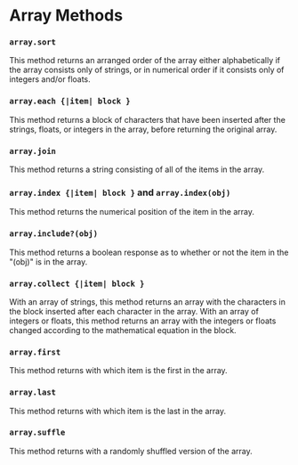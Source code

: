 # Array Methods  

### `array.sort`  
This method returns an arranged order of the array either alphabetically if the array consists only of strings, or in numerical order if it consists only of integers and/or floats.  

### `array.each {|item| block }`  
This method returns a block of characters that have been inserted after the strings, floats, or integers in the array, before returning the original array.

### `array.join`  
This method returns a string consisting of all of the items in the array.  

### `array.index {|item| block }` and `array.index(obj)`  
This method returns the numerical position of the item in the array.  

### `array.include?(obj)`  
This method returns a boolean response as to whether or not the item in the "(obj)" is in the array.  

### `array.collect {|item| block }`  
With an array of strings, this method returns an array with the characters in the block inserted after each character in the array. With an array of integers or floats, this method returns an array with the integers or floats changed according to the mathematical equation in the block.  

### `array.first`  
This method returns with which item is the first in the array.

### `array.last`  
This method returns with which item is the last in the array.

### `array.suffle`
This method returns with a randomly shuffled version of the array.
